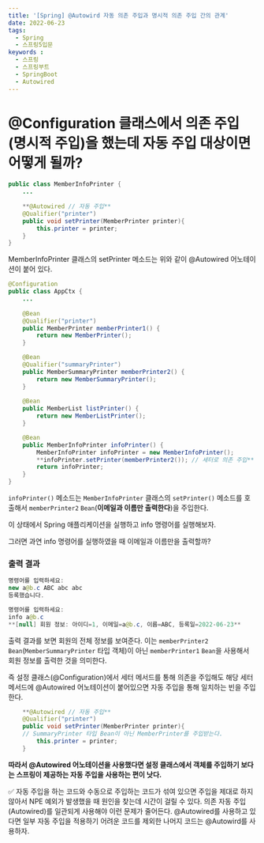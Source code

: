 ```yaml
---
title: '[Spring] @Autowird 자동 의존 주입과 명시적 의존 주입 간의 관계'
date: 2022-06-23
tags:
  - Spring
  - 스프링5입문
keywords :
  - 스프링
  - 스프링부트
  - SpringBoot
  - Autowired
---
```

# @Configuration  클래스에서 의존 주입(명시적 주입)을 했는데 자동 주입 대상이면 어떻게 될까?

```java
public class MemberInfoPrinter {
	...
	
	**@Autowired // 자동 주입**
	@Qualifier("printer")
	public void setPrinter(MemberPrinter printer){
		this.printer = printer;
	}
}
```

MemberInfoPrinter 클래스의 setPrinter 메소드는 위와 같이 @Autowired 어노테이션이 붙어 있다.

```java
@Configuration
public class AppCtx {
	...
	
	@Bean
	@Qualifier("printer")
	public MemberPrinter memberPrinter1() {
		return new MemberPrinter();
	}

	@Bean
	@Qualifier("summaryPrinter")
	public MemberSummaryPrinter memberPrinter2() {
		return new MemberSummaryPrinter();
	}
	
	@Bean
	public MemberList listPrinter() {
		return new MemberListPrinter();
	}

	@Bean
	public MemberInfoPrinter infoPrinter() {
		MemberInfoPrinter infoPrinter = new MemberInfoPrinter();
		**infoPrinter.setPrinter(memberPrinter2()); // 세터로 의존 주입**
		return infoPrinter;
	}
}
```

`infoPrinter()` 메소드는 `MemberInfoPrinter` 클래스의 `setPrinter()` 메소드를 호출해서 `memberPrinter2` `Bean`(**이메일과 이름만 출력한다**)을 주입한다.

이 상태에서 Spring 애플리케이션을 실행하고 info 명령어를 실행해보자.

그러면 과연 info 명령어를 실행하였을 때 이메일과 이름만을 출력할까?

### 출력 결과

```java
명령어를 입력하세요:
new a@b.c ABC abc abc
등록했습니다.

명령어를 입력하세요:
info a@b.c
**[null] 회원 정보: 아이디=1, 이메일=a@b.c, 이름=ABC, 등록일=2022-06-23**
```

출력 결과를 보면 회원의 전체 정보를 보여준다. 이는 `memberPrinter2` `Bean`(`MemberSummaryPrinter` 타입 객체)이 아닌 `memberPrinter1` `Bean`을 사용해서 회원 정보를 출력한 것을 의미한다.

즉 설정 클래스(@Configuration)에서 세터 메서드를 통해 의존을 주입해도 해당 세터 메서드에 @Autowired 어노테이션이 붙어있으면 자동 주입을 통해 일치하는 빈을 주입한다.

```java
	**@Autowired // 자동 주입**
	@Qualifier("printer")
	public void setPrinter(MemberPrinter printer){ 
	// SummaryPrinter 타입 Bean이 아닌 MemberPrinter를 주입받는다.
		this.printer = printer;
	}

```

**따라서 @Autowired 어노테이션을 사용했다면 설정 클래스에서 객체를 주입하기 보다는 스프링이 제공하는 자동 주입을 사용하는 편이 낫다.**

<aside>
✅ 자동 주입을 하는 코드와 수동으로 주입하는 코드가 섞여 있으면 주입을 제대로 하지 않아서 NPE 예외가 발생했을 때 원인을 찾는데 시간이 걸릴 수 있다. 의존 자동 주입(Autowired)를 일관되게 사용해야 이런 문제가 줄어든다. @Autowired를 사용하고 있다면 일부 자동 주입을 적용하기 어려운 코드를 제외한 나머지 코드는 @Autowird를 사용하자.

</aside>